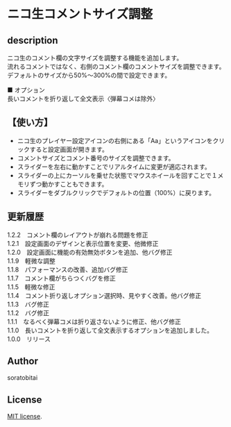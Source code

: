 # ニコ生コメントサイズ調整

## description
ニコ生のコメント欄の文字サイズを調整する機能を追加します。  
流れるコメントではなく、右側のコメント欄のコメントサイズを調整できます。  
デフォルトのサイズから50%～300%の間で設定できます。 
  
■ オプション  
長いコメントを折り返して全文表示〈弾幕コメは除外〉

## 【使い方】
- ニコ生のプレイヤー設定アイコンの右側にある「Aa」というアイコンをクリックすると設定画面が開きます。  
- コメントサイズとコメント番号のサイズを調整できます。  
- スライダーを左右に動かすことでリアルタイムに変更が適応されます。  
- スライダーの上にカーソルを乗せた状態でマウスホイールを回すことで１メモリずつ動かすこともできます。  
- スライダーをダブルクリックでデフォルトの位置（100%）に戻ります。

## 更新履歴
1.2.2　コメント欄のレイアウトが崩れる問題を修正  
1.2.1　設定画面のデザインと表示位置を変更、他微修正  
1.2.0　設定画面に機能の有効無効ボタンを追加、他バグ修正  
1.1.9　軽微な調整  
1.1.8　パフォーマンスの改善、追加バグ修正  
1.1.7　コメント欄がちらつくバグを修正  
1.1.5　軽微な修正  
1.1.4　コメント折り返しオプション選択時、見やすく改善。他バグ修正  
1.1.3　バグ修正  
1.1.2　バグ修正  
1.1.1　なるべく弾幕コメは折り返さないように修正、他バグ修正  
1.1.0　長いコメントを折り返して全文表示するオプションを追加しました。  
1.0.0　リリース

## Author
soratobitai

## License
[MIT license](https://en.wikipedia.org/wiki/MIT_License).